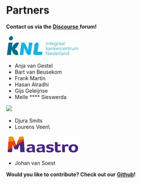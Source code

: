 # Partners

**Contact us via the** [**Discourse** ](https://vantage6.discourse.group)**forum!**&#x20;

![](<../../.gitbook/assets/iknl-logo (1).jpg>)

* Anja van Gestel
* Bart van Beusekom
* Frank Martin
* Hasan Alradhi
* Gijs Geleijnse
* Melle **** Sieswerda

![](../../.gitbook/assets/escience\_center\_logo\_small.png)

* Djura Smits
* Lourens Veen\


![](../../.gitbook/assets/Maastro-nieuw-logo-small.png)

* Johan van Soest

**Would you like to contribute? Check out our** [**Github**](https://github.com/IKNL/vantage6-master)**!**
